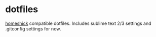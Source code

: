 dotfiles
========

[homeshick](https://github.com/andsens/homeshick) compatible dotfiles.
Includes sublime text 2/3 settings and .gitconfig settings for now.